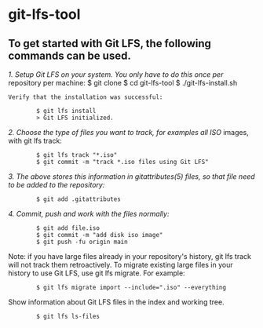 # git-lfs-tool

## To get started with Git LFS, the following commands can be used.

*1. Setup Git LFS on your system. You only have to do this once per*
    repository per machine:
        $ git clone
        $ cd git-lfs-tool
        $ ./git-lfs-install.sh
    
    Verify that the installation was successful:
```
        $ git lfs install
        > Git LFS initialized.
```
*2. Choose the type of files you want to track, for examples all ISO*
    images, with git lfs track:
```
        $ git lfs track "*.iso"
        $ git commit -m "track *.iso files using Git LFS"
```
*3. The above stores this information in gitattributes(5) files, so
    that file need to be added to the repository:*
```
        $ git add .gitattributes
```
*4. Commit, push and work with the files normally:*
```
        $ git add file.iso
        $ git commit -m "add disk iso image"
        $ git push -fu origin main
```

Note: if you have large files already in your repository's history, git lfs track will not track them retroactively. 
To migrate existing large files in your history to use Git LFS, use git lfs migrate. 
For example:
```
        $ git lfs migrate import --include=".iso" --everything
```
Show information about Git LFS files in the index and working tree.
```
        $ git lfs ls-files
```


